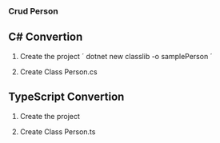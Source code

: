 ### Crud Person

## C# Convertion
1. Create the project
´
    dotnet new classlib -o samplePerson
´

2. Create Class Person.cs

## TypeScript Convertion
1. Create the project


2. Create Class Person.ts
